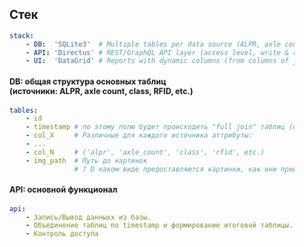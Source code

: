 ## Стек
```yaml
stack:
	- DB:  'SQLite3'  # Multiple tables per data source (ALPR, axle count, class, RFID, etc.)
	- API: 'Directus' # REST/GraphQL API layer (access level, write & read data into DB)
	- UI:  'DataGrid' # Reports with dynamic columns (from columns of joined DB tables)
```

#### DB: общая структура основных таблиц<br/>(источники: ALPR, axle count, class, RFID, etc.)
```yaml
tables:
	- id
	- timestamp # по этому полю будет происходить "full join" таблиц (с динамическим параметром "tolerance")
	- col_X     # Различные для каждого источника аттрибуты:
	- ...
	- col_N     # ('alpr', 'axle_count', 'class', 'rfid', etc.)
	- img_path  # Путь до картинок
	            # ? D каком виде предоставляются картинки, как они привязываются к записям в таблице?
```

#### API: основной функционал
```yaml
api:
	- Запись/Вывод данныхх из базы.
	- Объединение таблиц по timestamp и формирование итоговой таблицы.
	- Контроль доступа
```
